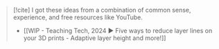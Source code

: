 >[!cite]
>I got these ideas from a combination of common sense, experience, and free resources like YouTube.
>
>- [[WIP - Teaching Tech, 2024 ▶ Five ways to reduce layer lines on your 3D prints - Adaptive layer height and more!]]

